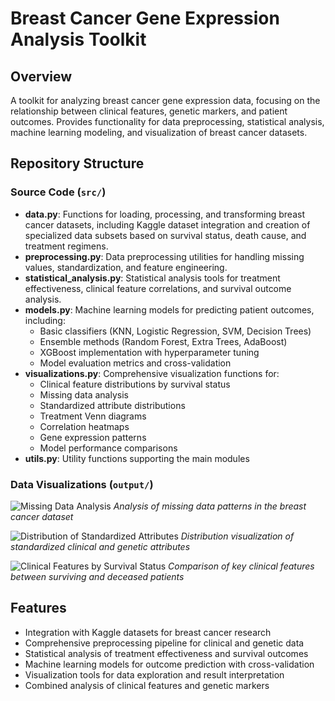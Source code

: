 # Breast Cancer Gene Expression Analysis Toolkit

## Overview
A toolkit for analyzing breast cancer gene expression data, focusing on the relationship between clinical features, genetic markers, and patient outcomes. Provides functionality for data preprocessing, statistical analysis, machine learning modeling, and visualization of breast cancer datasets.

## Repository Structure

### Source Code (`src/`)
- **data.py**: Functions for loading, processing, and transforming breast cancer datasets, including Kaggle dataset integration and creation of specialized data subsets based on survival status, death cause, and treatment regimens.
- **preprocessing.py**: Data preprocessing utilities for handling missing values, standardization, and feature engineering.
- **statistical_analysis.py**: Statistical analysis tools for treatment effectiveness, clinical feature correlations, and survival outcome analysis.
- **models.py**: Machine learning models for predicting patient outcomes, including:
  - Basic classifiers (KNN, Logistic Regression, SVM, Decision Trees)
  - Ensemble methods (Random Forest, Extra Trees, AdaBoost)
  - XGBoost implementation with hyperparameter tuning
  - Model evaluation metrics and cross-validation
- **visualizations.py**: Comprehensive visualization functions for:
  - Clinical feature distributions by survival status
  - Missing data analysis
  - Standardized attribute distributions
  - Treatment Venn diagrams
  - Correlation heatmaps
  - Gene expression patterns
  - Model performance comparisons
- **utils.py**: Utility functions supporting the main modules

### Data Visualizations (`output/`)

![Missing Data Analysis](output/missing_data.png)
*Analysis of missing data patterns in the breast cancer dataset*

![Distribution of Standardized Attributes](output/distribution_of_standardized_attributes.png)
*Distribution visualization of standardized clinical and genetic attributes*

![Clinical Features by Survival Status](output/clinical_features_by_survival_status.png)
*Comparison of key clinical features between surviving and deceased patients*

## Features
- Integration with Kaggle datasets for breast cancer research
- Comprehensive preprocessing pipeline for clinical and genetic data
- Statistical analysis of treatment effectiveness and survival outcomes
- Machine learning models for outcome prediction with cross-validation
- Visualization tools for data exploration and result interpretation
- Combined analysis of clinical features and genetic markers
